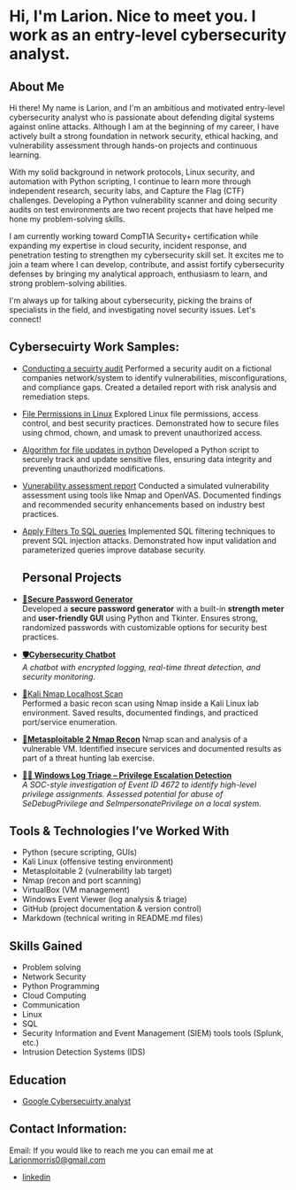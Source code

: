 <h1> Hi, I'm Larion. Nice to meet you. I work as an entry-level cybersecurity analyst. </a> 

<h2> About Me </h2>

Hi there! My name is Larion, and I'm an ambitious and motivated entry-level cybersecurity analyst who is passionate about defending digital systems against online attacks. Although I am at the beginning of my career, I have actively built a strong foundation in network security, ethical hacking, and vulnerability assessment through hands-on projects and continuous learning.

With my solid background in network protocols, Linux security, and automation with Python scripting, I continue to learn more through independent research, security labs, and Capture the Flag (CTF) challenges. Developing a Python vulnerability scanner and doing security audits on test environments are two recent projects that have helped me hone my problem-solving skills.

I am currently working toward CompTIA Security+ certification while expanding my expertise in cloud security, incident response, and penetration testing to strengthen my cybersecurity skill set. It excites me to join a team where I can develop, contribute, and assist fortify cybersecurity defenses by bringing my analytical approach, enthusiasm to learn, and strong problem-solving abilities.

I'm always up for talking about cybersecurity, picking the brains of specialists in the field, and investigating novel security issues. Let's connect!


<h2> Cybersecuirty Work Samples:</h2>

  - [Conducting a secuirty audit](https://docs.google.com/document/d/1JlwYH_2xQorQVHZth_jSQftEXXAhC7sCe9Wk7vXGV4s/edit?usp=sharing) Performed a security audit on a fictional companies network/system to identify vulnerabilities, misconfigurations, and compliance gaps. Created a detailed report with risk analysis and remediation steps.
  - [File Permissions in Linux](https://docs.google.com/document/d/1uZ7Nktnqt3n5AZefyW0Oad4pEJrCblfUN1FRM2wwdJY/edit?usp=sharing)  Explored Linux file permissions, access control, and best security practices. Demonstrated how to secure files using chmod, chown, and umask to prevent unauthorized access.
 - [Algorithm for file updates in python](https://docs.google.com/document/d/1Grop9oDtJv3-nti1HgFyT2KU5Hpeq4SdFUSpCor7wZo/edit?usp=sharing) Developed a Python script to securely track and update sensitive files, ensuring data integrity and preventing unauthorized modifications.
 - [Vunerability assessment report](https://docs.google.com/document/d/1l1WgSuqWw4Y09W6q3CsLbe1dadLK813Cwhiehgo8EHs/edit?usp=sharing) Conducted a simulated vulnerability assessment using tools like Nmap and OpenVAS. Documented findings and recommended security enhancements based on industry best practices.
 - [Apply Filters To SQL queries](https://docs.google.com/document/d/1MnopEqtYSqVxqmNB7tr-zJt2hw20uGOdLsLUO3j7Pk8/edit?usp=sharing) Implemented SQL filtering techniques to prevent SQL injection attacks. Demonstrated how input validation and parameterized queries improve database security.

   <h2> Personal Projects </h2>

- **[🔐Secure Password Generator](https://github.com/Larionm/password-generator)**   
  Developed a **secure password generator** with a built-in **strength meter** and **user-friendly GUI** using Python and Tkinter. Ensures strong, randomized passwords with customizable options for security best practices.
  
- **[🛡️Cybersecurity Chatbot](https://github.com/Larionm/cybersecurity-chatbot)**   
  *A chatbot with encrypted logging, real-time threat detection, and security monitoring.*

- [🔎Kali Nmap Localhost Scan](https://github.com/Larionm/kali-nmap-localhost-scan)  
  Performed a basic recon scan using Nmap inside a Kali Linux lab environment. Saved results, documented findings, and practiced port/service enumeration.

 - **[📡Metasploitable 2 Nmap Recon](https://github.com/Larionm/metasploitable-nmap-recon/tree/main)**
   Nmap scan and analysis of a vulnerable VM. Identified insecure services and documented results as part of a threat hunting lab exercise.

- **[🕵️‍♂️ Windows Log Triage – Privilege Escalation Detection](https://github.com/Larionm/windows-log-analysis-soc-triage)**  
*A SOC-style investigation of Event ID 4672 to identify high-level privilege assignments. Assessed potential for abuse of SeDebugPrivilege and SeImpersonatePrivilege on a local system.*



##  Tools & Technologies I’ve Worked With

-  Python (secure scripting, GUIs)
-  Kali Linux (offensive testing environment)
-  Metasploitable 2 (vulnerability lab target)
-  Nmap (recon and port scanning)
-  VirtualBox (VM management)
-  Windows Event Viewer (log analysis & triage)
-  GitHub (project documentation & version control)
-  Markdown (technical writing in README.md files)


  <h2> Skills Gained </h2>

- Problem solving
- Network Security
- Python Programming
- Cloud Computing
- Communication
- Linux
- SQL
- Security Information and Event Management (SIEM) tools tools (Splunk, etc.)
- Intrusion Detection Systems (IDS)

 <h2> Education </h2>

- [Google Cybersecuirty analyst](https://coursera.org/share/e616881e9318fa1c312fc9ba968f8df9)

<h2>  Contact Information:</h2>

Email: If you would like to reach me you can email me at Larionmorris0@gmail.com

- [linkedin](https://www.linkedin.com/in/larion-morris-382644260/)


